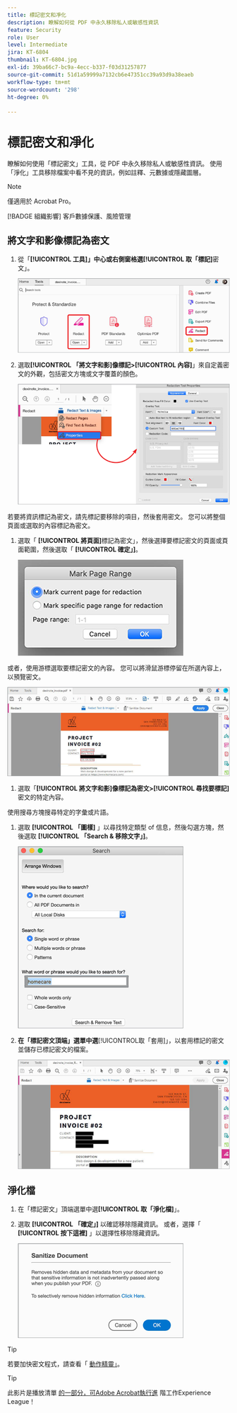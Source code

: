 ```yaml
---
title: 標記密文和凈化
description: 瞭解如何從 PDF 中永久移除私人或敏感性資訊
feature: Security
role: User
level: Intermediate
jira: KT-6804
thumbnail: KT-6804.jpg
exl-id: 39ba66c7-bc9a-4ecc-b337-f03d31257877
source-git-commit: 51d1a59999a7132cb6e47351cc39a93d9a38eaeb
workflow-type: tm+mt
source-wordcount: '298'
ht-degree: 0%

---
```


# 標記密文和凈化

瞭解如何使用「標記密文」工具，從 PDF 中永久移除私人或敏感性資訊。 使用「淨化」工具移除檔案中看不見的資訊，例如註釋、元數據或隱藏圖層。

>[!NOTE]
>
>僅適用於 Acrobat Pro。

[!BADGE 組織影響]
客戶數據保護、風險管理

## 將文字和影像標記為密文

1. 從「**[!UICONTROL 工具]」中心或右側窗格選[!UICONTROL 取「標記]**&#x200B;密文」。

   ![標記密文步驟 1](../assets/Redact_1.png)

1. 選取&#x200B;**[!UICONTROL 「將文字和影]**&#x200B;**像標記>**&#x200B;**[!UICONTROL 內容]**」來自定義密文的外觀，包括密文方塊或文字覆蓋的顏色。

   ![標記密文步驟 2](../assets/Redact_2.png)

若要將資訊標記為密文，請先標記要移除的項目，然後套用密文。 您可以將整個頁面或選取的內容標記為密文。

1. 選取「 **[!UICONTROL 將頁面]**&#x200B;標記為密文」，然後選擇要標記密文的頁面或頁面範圍，然後選取「 **[!UICONTROL 確定」]**。

   ![標記密文步驟 4](../assets/Redact_3.png)

或者，使用游標選取要標記密文的內容。 您可以將滑鼠游標停留在所選內容上，以預覽密文。

   ![將步驟 5a 標記為密文](../assets/Redact_4.png)

1. 選取「**[!UICONTROL 將文字和影]**&#x200B;**像標記為密文>**&#x200B;**[!UICONTROL 尋找要標記]**&#x200B;密文的特定內容。

使用搜尋方塊搜尋特定的字彙或片語。

1. 選取 **[!UICONTROL 「圖樣]** 」以尋找特定類型 of 信息，然後勾選方塊，然後選取 **[!UICONTROL 「Search &amp; 移除文字」]**。

   ![將步驟 5b 標記為密文](../assets/Redact_5.png)

1. **在「標記密文頂端」選單中選**&#x200B;[!UICONTROL &#x200B;取「套用]」，以套用標記的密文並儲存已標記密文的檔案。

   ![標記密文步驟 6](../assets/Redact_6.png)

## 淨化檔

1. 在「標記密文」頂端選單中選&#x200B;**[!UICONTROL 取「淨化檔]**」。

1. 選取 **[!UICONTROL 「確定」]** 以確認移除隱藏資訊。 或者，選擇「 **[!UICONTROL 按下這裡]** 」以選擇性移除隱藏資訊。

   ![淨化步驟 2](../assets/Redact_7.png)

>[!TIP]
>
>若要加快密文程式，請查看「 [動作精靈」](../advanced-tasks/action.md)。

>[!TIP]
>
>此影片是播放清單 [的一部分，可Adobe Acrobat執行進](https://experienceleague.adobe.com/zh-hant/playlists/acrobat-peform-advanced-tasks) 階工作Experience League！
